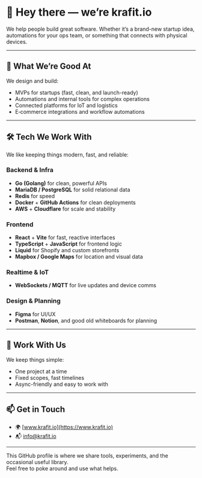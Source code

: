 # 👋 Hey there — we’re krafit.io

We help people build great software. Whether it’s a brand-new startup idea, automations for your ops team, or something that connects with physical devices.

---

## 🧩 What We’re Good At

We design and build:
- MVPs for startups (fast, clean, and launch-ready)
- Automations and internal tools for complex operations
- Connected platforms for IoT and logistics
- E‑commerce integrations and workflow automations

---

## 🛠 Tech We Work With

We like keeping things modern, fast, and reliable:

### Backend & Infra
- **Go (Golang)** for clean, powerful APIs  
- **MariaDB / PostgreSQL** for solid relational data  
- **Redis** for speed  
- **Docker** + **GitHub Actions** for clean deployments  
- **AWS** + **Cloudflare** for scale and stability

### Frontend
- **React** + **Vite** for fast, reactive interfaces  
- **TypeScript** + **JavaScript** for frontend logic  
- **Liquid** for Shopify and custom storefronts  
- **Mapbox / Google Maps** for location and visual data

### Realtime & IoT
- **WebSockets / MQTT** for live updates and device comms

### Design & Planning
- **Figma** for UI/UX  
- **Postman**, **Notion**, and good old whiteboards for planning

---

## 🤝 Work With Us

We keep things simple:
- One project at a time
- Fixed scopes, fast timelines
- Async-friendly and easy to work with

---

## 📫 Get in Touch

- 🌍 [www.krafit.io](https://www.krafit.io)  
- 📬 info@krafit.io

---

This GitHub profile is where we share tools, experiments, and the occasional useful library.  
Feel free to poke around and use what helps.
